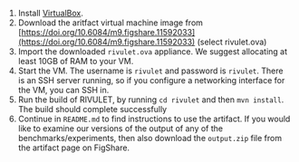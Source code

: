 1. Install [VirtualBox](https://www.virtualbox.org).
2. Download the aritfact virtual machine image from [https://doi.org/10.6084/m9.figshare.11592033](https://doi.org/10.6084/m9.figshare.11592033) (select rivulet.ova)
3. Import the downloaded `rivulet.ova` appliance. We suggest allocating at least 10GB of RAM to your VM.
4. Start the VM. The username is `rivulet` and password is `rivulet`. There is an SSH server running, so if you configure a networking interface for the VM, you can SSH in.
5. Run the build of RIVULET, by running `cd rivulet` and then `mvn install`. The build should complete successfully
6. Continue in `README.md` to find instructions to use the artifact. If you would like to examine our versions of the output of any of the benchmarks/experiments, then also download the `output.zip` file from the artifact page on FigShare.